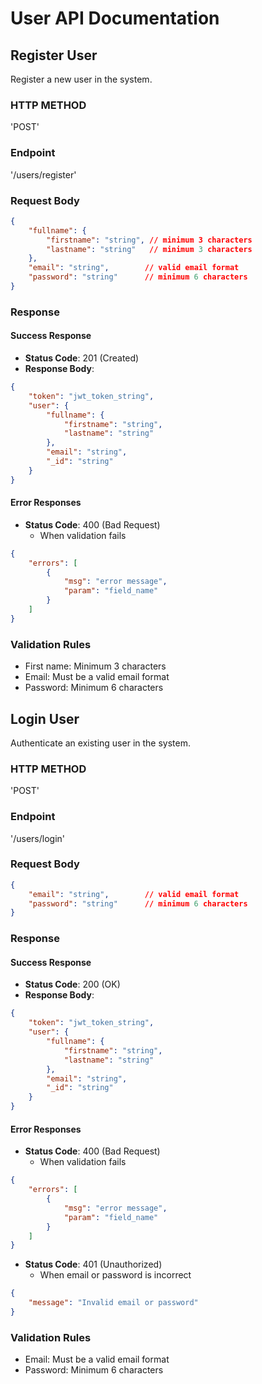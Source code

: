 # User API Documentation

## Register User
Register a new user in the system.

### HTTP METHOD
'POST'

### Endpoint

'/users/register'

### Request Body
```json
{
    "fullname": {
        "firstname": "string", // minimum 3 characters
        "lastname": "string"   // minimum 3 characters
    },
    "email": "string",        // valid email format
    "password": "string"      // minimum 6 characters
}
```

### Response

#### Success Response
- **Status Code**: 201 (Created)
- **Response Body**:
```json
{
    "token": "jwt_token_string",
    "user": {
        "fullname": {
            "firstname": "string",
            "lastname": "string"
        },
        "email": "string",
        "_id": "string"
    }
}
```

#### Error Responses
- **Status Code**: 400 (Bad Request)
  - When validation fails
```json
{
    "errors": [
        {
            "msg": "error message",
            "param": "field_name"
        }
    ]
}
```

### Validation Rules
- First name: Minimum 3 characters
- Email: Must be a valid email format
- Password: Minimum 6 characters

## Login User
Authenticate an existing user in the system.

### HTTP METHOD
'POST'

### Endpoint

'/users/login'

### Request Body
```json
{
    "email": "string",        // valid email format
    "password": "string"      // minimum 6 characters
}
```

### Response

#### Success Response
- **Status Code**: 200 (OK)
- **Response Body**:
```json
{
    "token": "jwt_token_string",
    "user": {
        "fullname": {
            "firstname": "string",
            "lastname": "string"
        },
        "email": "string",
        "_id": "string"
    }
}
```

#### Error Responses
- **Status Code**: 400 (Bad Request)
  - When validation fails
```json
{
    "errors": [
        {
            "msg": "error message",
            "param": "field_name"
        }
    ]
}
```
- **Status Code**: 401 (Unauthorized)
  - When email or password is incorrect
```json
{
    "message": "Invalid email or password"
}
```

### Validation Rules
- Email: Must be a valid email format
- Password: Minimum 6 characters